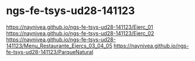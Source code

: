 # ngs-fe-tsys-ud28-141123
https://naynivea.github.io/ngs-fe-tsys-ud28-141123/Ejerc_01
https://naynivea.github.io/ngs-fe-tsys-ud28-141123/Ejerc_02
https://naynivea.github.io/ngs-fe-tsys-ud28-141123/Menu_Restaurante_Ejercs_03_04_05
https://naynivea.github.io/ngs-fe-tsys-ud28-141123/ParqueNatural
